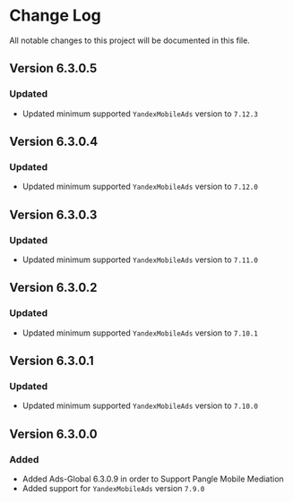 # Change Log

All notable changes to this project will be documented in this file.

## Version 6.3.0.5

### Updated

- Updated minimum supported `YandexMobileAds` version to `7.12.3`

## Version 6.3.0.4

### Updated

- Updated minimum supported `YandexMobileAds` version to `7.12.0`

## Version 6.3.0.3

### Updated

- Updated minimum supported `YandexMobileAds` version to `7.11.0`

## Version 6.3.0.2

### Updated

- Updated minimum supported `YandexMobileAds` version to `7.10.1`

## Version 6.3.0.1

### Updated

- Updated minimum supported `YandexMobileAds` version to `7.10.0`

## Version 6.3.0.0

### Added

- Added Ads-Global 6.3.0.9 in order to Support Pangle Mobile Mediation
- Added support for `YandexMobileAds` version `7.9.0`
